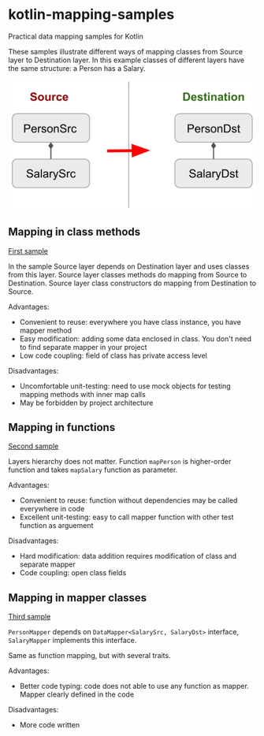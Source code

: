 # kotlin-mapping-samples
Practical data mapping samples for Kotlin

These samples illustrate different ways of mapping classes from Source layer to Destination layer. In this example classes of different layers have the same structure: a Person has a Salary.

![Mapping scheme](mapping-scheme.png?raw=true)

## Mapping in class methods
[First sample](MethodMapper.kt)

In the sample Source layer depends on Destination layer and uses classes from this layer. Source layer classes methods do mapping from Source to Destination. Source layer class constructors do mapping from Destination to Source.

Advantages:
- Convenient to reuse: everywhere you have class instance, you have mapper method
- Easy modification: adding some data enclosed in class. You don't need to find separate mapper in your project
- Low code coupling: field of class has private access level

Disadvantages:
- Uncomfortable unit-testing: need to use mock objects for testing mapping methods with inner map calls
- May be forbidden by project architecture

## Mapping in functions
[Second sample](FuncMapper.kt)

Layers hierarchy does not matter. Function `mapPerson` is higher-order function and takes `mapSalary` function as parameter.

Advantages: 
- Convenient to reuse: function without dependencies may be called everywhere in code
- Excellent unit-testing: easy to call mapper function with other test function as arguement

Disadvantages:
- Hard modification: data addition requires modification of class and separate mapper
- Code coupling: open class fields


## Mapping in mapper classes
[Third sample](ClassMapper.kt)

`PersonMapper` depends on `DataMapper<SalarySrc, SalaryDst>` interface, `SalaryMapper` implements this interface.

Same as function mapping, but with several traits.

Advantages: 
- Better code typing: code does not able to use any function as mapper. Mapper clearly defined in the code

Disadvantages:
- More code written
